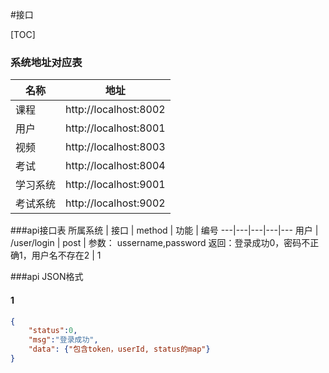#接口

[TOC]

### 系统地址对应表

| 名称     | 地址                  |
| -------- | --------------------- |
| 课程     | http://localhost:8002 |
| 用户     | http://localhost:8001 |
| 视频     | http://localhost:8003 |
| 考试     | http://localhost:8004 |
| 学习系统 | http://localhost:9001 |
| 考试系统 | http://localhost:9002 |
###api接口表
所属系统 | 接口 | method | 功能 | 编号 
---|---|---|---|---
用户 | /user/login | post | 参数： ussername,password 返回：登录成功0，密码不正确1，用户名不存在2 | 1 

###api JSON格式
#### 1

```json
{
    "status":0,
    "msg":"登录成功",
    "data": {"包含token，userId, status的map"}
}
```



